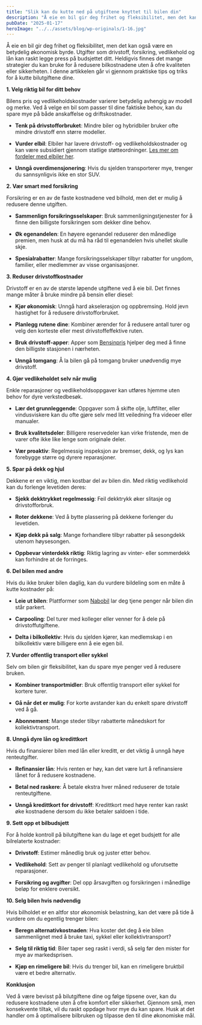 ```yaml
---
title: "Slik kan du kutte ned på utgiftene knyttet til bilen din"
description: "Å eie en bil gir deg frihet og fleksibilitet, men det kan også være en betydelig økonomisk byrde. Utgifter som drivstoff, forsikring, vedlikehold og lån kan raskt legge press på budsjettet ditt. Heldigvis finnes det mange strategier du kan bruke for å redusere bilkostnadene uten å ofre kvaliteten eller sikkerheten. I denne artikkelen går vi &#8230; Read more"
pubDate: "2025-01-17"
heroImage: "../../assets/blog/wp-originals/1-16.jpg"
---
```


Å eie en bil gir deg frihet og fleksibilitet, men det kan også være en betydelig økonomisk byrde. Utgifter som drivstoff, forsikring, vedlikehold og lån kan raskt legge press på budsjettet ditt. Heldigvis finnes det mange strategier du kan bruke for å redusere bilkostnadene uten å ofre kvaliteten eller sikkerheten. I denne artikkelen går vi gjennom praktiske tips og triks for å kutte bilutgiftene dine.

**1. Velg riktig bil for ditt behov**

Bilens pris og vedlikeholdskostnader varierer betydelig avhengig av modell og merke. Ved å velge en bil som passer til dine faktiske behov, kan du spare mye på både anskaffelse og driftskostnader.

- **Tenk på drivstofforbruket**: Mindre biler og hybridbiler bruker ofte mindre drivstoff enn større modeller.

- **Vurder elbil**: Elbiler har lavere drivstoff- og vedlikeholdskostnader og kan være subsidiert gjennom statlige støtteordninger. [Les mer om fordeler med elbiler her](https://www.elbilforeningen.no/).

- **Unngå overdimensjonering**: Hvis du sjelden transporterer mye, trenger du sannsynligvis ikke en stor SUV.

**2. Vær smart med forsikring**

Forsikring er en av de faste kostnadene ved bilhold, men det er mulig å redusere denne utgiften.

- **Sammenlign forsikringsselskaper**: Bruk sammenligningstjenester for å finne den billigste forsikringen som dekker dine behov.

- **Øk egenandelen**: En høyere egenandel reduserer den månedlige premien, men husk at du må ha råd til egenandelen hvis uhellet skulle skje.

- **Spesialrabatter**: Mange forsikringsselskaper tilbyr rabatter for ungdom, familier, eller medlemmer av visse organisasjoner.

**3. Reduser drivstoffkostnader**

Drivstoff er en av de største løpende utgiftene ved å eie bil. Det finnes mange måter å bruke mindre på bensin eller diesel:

- **Kjør økonomisk**: Unngå hard akselerasjon og oppbremsing. Hold jevn hastighet for å redusere drivstofforbruket.

- **Planlegg rutene dine**: Kombiner ærender for å redusere antall turer og velg den korteste eller mest drivstoffeffektive ruten.

- **Bruk drivstoff-apper**: Apper som [Bensinpris](https://www.bensinpris.no/) hjelper deg med å finne den billigste stasjonen i nærheten.

- **Unngå tomgang**: Å la bilen gå på tomgang bruker unødvendig mye drivstoff.

**4. Gjør vedlikeholdet selv når mulig**

Enkle reparasjoner og vedlikeholdsoppgaver kan utføres hjemme uten behov for dyre verkstedbesøk.

- **Lær det grunnleggende**: Oppgaver som å skifte olje, luftfilter, eller vindusviskere kan du ofte gjøre selv med litt veiledning fra videoer eller manualer.

- **Bruk kvalitetsdeler**: Billigere reservedeler kan virke fristende, men de varer ofte ikke like lenge som originale deler.

- **Vær proaktiv**: Regelmessig inspeksjon av bremser, dekk, og lys kan forebygge større og dyrere reparasjoner.

**5. Spar på dekk og hjul**

Dekkene er en viktig, men kostbar del av bilen din. Med riktig vedlikehold kan du forlenge levetiden deres:

- **Sjekk dekktrykket regelmessig**: Feil dekktrykk øker slitasje og drivstofforbruk.

- **Roter dekkene**: Ved å bytte plassering på dekkene forlenger du levetiden.

- **Kjøp dekk på salg**: Mange forhandlere tilbyr rabatter på sesongdekk utenom høysesongen.

- **Oppbevar vinterdekk riktig**: Riktig lagring av vinter- eller sommerdekk kan forhindre at de forringes.

**6. Del bilen med andre**

Hvis du ikke bruker bilen daglig, kan du vurdere bildeling som en måte å kutte kostnader på:

- **Leie ut bilen**: Plattformer som [Nabobil](https://www.nabobil.no/) lar deg tjene penger når bilen din står parkert.

- **Carpooling**: Del turer med kolleger eller venner for å dele på drivstoffutgiftene.

- **Delta i bilkollektiv**: Hvis du sjelden kjører, kan medlemskap i en bilkollektiv være billigere enn å eie egen bil.

**7. Vurder offentlig transport eller sykkel**

Selv om bilen gir fleksibilitet, kan du spare mye penger ved å redusere bruken.

- **Kombiner transportmidler**: Bruk offentlig transport eller sykkel for kortere turer.

- **Gå når det er mulig**: For korte avstander kan du enkelt spare drivstoff ved å gå.

- **Abonnement**: Mange steder tilbyr rabatterte månedskort for kollektivtransport.

**8. Unngå dyre lån og kredittkort**

Hvis du finansierer bilen med lån eller kreditt, er det viktig å unngå høye renteutgifter.

- **Refinansier lån**: Hvis renten er høy, kan det være lurt å refinansiere lånet for å redusere kostnadene.

- **Betal ned raskere**: Å betale ekstra hver måned reduserer de totale renteutgiftene.

- **Unngå kredittkort for drivstoff**: Kredittkort med høye renter kan raskt øke kostnadene dersom du ikke betaler saldoen i tide.

**9. Sett opp et bilbudsjett**

For å holde kontroll på bilutgiftene kan du lage et eget budsjett for alle bilrelaterte kostnader:

- **Drivstoff**: Estimer månedlig bruk og juster etter behov.

- **Vedlikehold**: Sett av penger til planlagt vedlikehold og uforutsette reparasjoner.

- **Forsikring og avgifter**: Del opp årsavgiften og forsikringen i månedlige beløp for enklere oversikt.

**10. Selg bilen hvis nødvendig**

Hvis bilholdet er en altfor stor økonomisk belastning, kan det være på tide å vurdere om du egentlig trenger bilen:

- **Beregn alternativkostnaden**: Hva koster det deg å eie bilen sammenlignet med å bruke taxi, sykkel eller kollektivtransport?

- **Selg til riktig tid**: Biler taper seg raskt i verdi, så selg før den mister for mye av markedsprisen.

- **Kjøp en rimeligere bil**: Hvis du trenger bil, kan en rimeligere bruktbil være et bedre alternativ.

**Konklusjon**

Ved å være bevisst på bilutgiftene dine og følge tipsene over, kan du redusere kostnadene uten å ofre komfort eller sikkerhet. Gjennom små, men konsekvente tiltak, vil du raskt oppdage hvor mye du kan spare. Husk at det handler om å optimalisere bilbruken og tilpasse den til dine økonomiske mål.